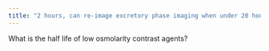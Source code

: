 ```yaml
---
title: "2 hours, can re-image excretory phase imaging when under 20 hours (10 half lives). After 20 hours you would need to administer another dose."
---
```

What is the half life of low osmolarity contrast agents?

